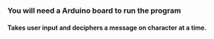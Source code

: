 ### You will need a Arduino board to run the program

#### Takes user input and deciphers a message on character at a time.